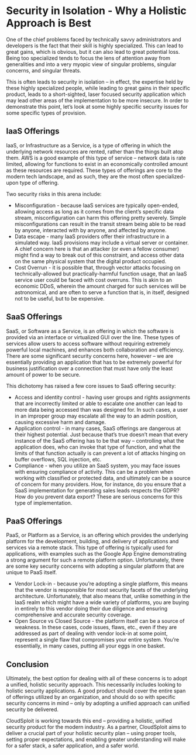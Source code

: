 # Security in Isolation - Why a Holistic Approach is Best

One of the chief problems faced by technically savvy administrators and developers is the fact that their skill is highly specialized. This can lead to great gains, which is obvious, but it can also lead to great potential loss. Being too specialized tends to focus the lens of attention away from generalities and into a very myopic view of singular problems, singular concerns, and singular threats.

This is often leads to security in isolation – in effect, the expertise held by these highly specialized people, while leading to great gains in their specific product, leads to a short-sighted, laser focused security application which may lead other areas of the implementation to be more insecure. In order to demonstrate this point, let’s look at some highly specific security issues for some specific types of provision.

## IaaS Offerings

IaaS, or Infrastructure as a Service, is a type of offering in which the underlying network resources are rented, rather than the things built atop them. AWS is a good example of this type of service – network data is rate limited, allowing for functions to exist in an economically controlled amount as these resources are required. These types of offerings are core to the modern tech landscape, and as such, they are the most often specialized-upon type of offering.

Two security risks in this arena include:

* Misconfiguration - because IaaS services are typically open-ended, allowing access as long as it comes from the client’s specific data stream, misconfiguration can harm this offering pretty severely. Simple misconfigurations can result in the transit stream being able to be read by anyone, interacted with by anyone, and affected by anyone.
* Data escape - many IaaS providers offer their infrastructure in a simulated way. IaaS provisions may include a virtual server or container. A chief concern here is that an attacker (or even a fellow consumer) might find a way to break out of this constraint, and access other data on the same physical system that the digital product occupied.
* Cost Overrun - it is possible that, through vector attacks focusing on technically-allowed but practically-harmful function usage, that an IaaS service user could be faced with cost overruns. This is akin to an economic DDoS, wherein the amount charged for such services will be astronomical, and are often to serve a function that is, in itself, designed not to be useful, but to be expensive.

## SaaS Offerings

SaaS, or Software as a Service, is an offering in which the software is provided via an interface or virtualized GUI over the line. These types of services allow users to access software without requiring extremely powerful local machines, and enhances both collaboration and efficiency. There are some significant security concerns here, however – we are essentially providing an application that has to be extremely powerful for business justification over a connection that must have only the least amount of power to be secure.

This dichotomy has raised a few core issues to SaaS offering security:

* Access and identity control - having user groups and rights assignments that are incorrectly limited or able to escalate one another can lead to more data being accessed than was designed for. In such cases, a user in an improper group may escalate all the way to an admin position, causing excessive harm and damage.
* Application control - in many cases, SaaS offerings are dangerous at their highest potential. Just because that’s true doesn’t mean that every instance of the SaaS offering has to be that way – controlling what the application does, who can invoke that type of function, and what the limits of that function actually is can prevent a lot of attacks hinging on buffer overflows, SQL injection, etc.
* Compliance - when you utilize an SaaS system, you may face issues with ensuring compliance of activity. This can be a problem when working with classified or protected data, and ultimately can be a source of concern for many providers. How, for instance, do you ensure that a SaaS implementation for generating sales leads respects the GDPR? How do you prevent data export? These are serious concerns for this type of implementation.

## PaaS Offerings

PaaS, or Platform as a Service, is an offering which provides the underlying platform for the development, building, and delivery of applications and services via a remote stack. This type of offering is typically used for applications, with examples such as the Google App Engine demonstrating a strong argument for such a remote platform option. Unfortunately, there are some key security concerns with adopting a singular platform that are unique to PaaS itself.

* Vendor Lock-in - because you’re adopting a single platform, this means that the vendor is responsible for most security facets of the underlying architecture. Unfortunately, that also means that, unlike something in the IaaS realm which might have a wide variety of platforms, you are buying in entirely to this vendor doing their due diligence and ensuring comprehensive and accurate security coverage.
* Open Source vs Closed Source - the platform itself can be a source of weakness. In these cases, code issues, flaws, etc., even if they are addressed as part of dealing with vendor lock-in at some point, represent a single flaw that compromises your entire system. You’re essentially, in many cases, putting all your eggs in one basket.

## Conclusion

Ultimately, the best option for dealing with all of these concerns is to adopt a unified, holistic security approach. This necessarily includes looking to holistic security applications. A good product should cover the entire span of offerings utilized by an organization, and should do so with specific security concerns in mind – only by adopting a unified approach can unified security be delivered. 

CloudSploit is working towards this end – providing a holistic, unified security product for the modern industry. As a partner, CloudSploit aims to deliver a crucial part of your holistic security plan – using proper tools, setting proper expectations, and enabling greater understanding will make for a safer stack, a safer application, and a safer world.
